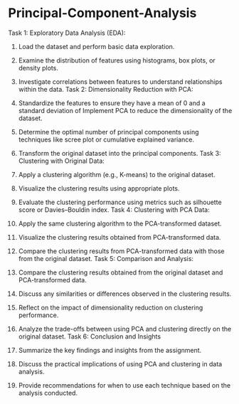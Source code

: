 # Principal-Component-Analysis

Task 1: Exploratory Data Analysis (EDA):
1.	Load the dataset and perform basic data exploration.
2.	Examine the distribution of features using histograms, box plots, or density plots.
3.	Investigate correlations between features to understand relationships within the data.
Task 2: Dimensionality Reduction with PCA:
1.	Standardize the features to ensure they have a mean of 0 and a standard deviation of Implement PCA to reduce the dimensionality of the dataset.
2.	Determine the optimal number of principal components using techniques like scree plot or cumulative explained variance.
3.	Transform the original dataset into the principal components.
Task 3: Clustering with Original Data:
1.	Apply a clustering algorithm (e.g., K-means) to the original dataset.
2.	Visualize the clustering results using appropriate plots.
3.	Evaluate the clustering performance using metrics such as silhouette score or Davies–Bouldin index.
Task 4: Clustering with PCA Data:
1.	Apply the same clustering algorithm to the PCA-transformed dataset.
2.	Visualize the clustering results obtained from PCA-transformed data.
3.	Compare the clustering results from PCA-transformed data with those from the original dataset.
Task 5: Comparison and Analysis:
1.	Compare the clustering results obtained from the original dataset and PCA-transformed data.
2.	Discuss any similarities or differences observed in the clustering results.
3.	Reflect on the impact of dimensionality reduction on clustering performance.
4.	Analyze the trade-offs between using PCA and clustering directly on the original dataset.
Task 6: Conclusion and Insights

1.	Summarize the key findings and insights from the assignment.
2.	Discuss the practical implications of using PCA and clustering in data analysis.
3.	Provide recommendations for when to use each technique based on the analysis conducted.
